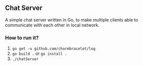 ## Chat Server
 
 A simple chat server written in Go, to make multiple clients able to communicate with each other in local network.
 
 ### How to run it?

 1. `go get -u github.com/charmbracelet/log`
 2. `go build .` or `go install .`
 3. `./chatServer`